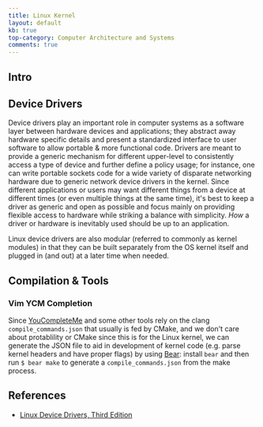 ```yaml
---
title: Linux Kernel
layout: default
kb: true
top-category: Computer Architecture and Systems
comments: true
---
```


## Intro

## Device Drivers
Device drivers play an important role in computer systems as a software layer between hardware devices and applications; they abstract away hardware specific details and present a standardized interface to user software to allow portable & more functional code. Drivers are meant to provide a generic mechanism for different upper-level to consistently access a type of device and further define a policy usage; for instance, one can write portable sockets code for a wide variety of disparate networking hardware due to generic network device drivers in the kernel. Since different applications or users may want different things from a device at different times (or even multiple things at the same time), it's best to keep a driver as generic and open as possible and focus mainly on providing flexible access to hardware while striking a balance with simplicity. _How_ a driver or hardware is inevitably used should be up to an application.

Linux device drivers are also modular (referred to commonly as kernel modules) in that they can be built separately from the OS kernel itself and plugged in (and out) at a later time when needed.

## Compilation & Tools

### Vim YCM Completion

Since [YouCompleteMe](https://github.com/ycm-core/YouCompleteMe) and some other tools rely on the clang `compile_commands.json` that usually is fed by CMake, and we don't care about protablility or CMake since this is for the Linux kernel, we can generate the JSON file to aid in development of kernel code (e.g. parse kernel headers and have proper flags) by using [Bear](https://github.com/rizsotto/Bear): install `bear` and then run `$ bear make` to generate a `compile_commands.json` from the make process.

## References

* [Linux Device Drivers, Third Edition](https://lwn.net/Kernel/LDD3/)
